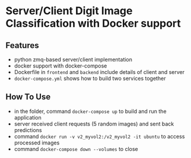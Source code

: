 # Server/Client Digit Image Classification with Docker support

## Features
- python zmq-based server/client implementation 
- docker support with docker-compose
- Dockerfile in `frontend` and `backend` include details of client and server
- `docker-compose.yml` shows how to build two services together

## How To Use
- in the folder, command `docker-compose up` to build and run the application
- server received client requests (5 random images) and sent back predictions
- command `docker run -v v2_myvol2:/v2_myvol2 -it ubuntu` to access processed images 
- command `docker-compose down --volumes` to close

